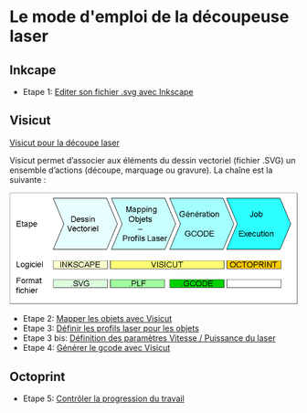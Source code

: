 # Le mode d'emploi de la découpeuse laser

## Inkcape
- Etape 1: [Editer son fichier .svg avec Inkscape](inkscape.md)

## Visicut

[Visicut pour la découpe laser](https://www.lafabriqueduloch.org/projet/visicut-decoupe-laser/)

Visicut permet d’associer aux éléments du dessin vectoriel (fichier .SVG) un ensemble d’actions (découpe, marquage ou gravure). La chaîne est la suivante :

![Laser](images/laser7.png)

- Etape 2: [Mapper les objets avec Visicut](mapping)
- Etape 3: [Définir les profils laser pour les objets](profiles)
- Etape 3 bis: [Définition des paramètres Vitesse / Puissance du laser](vitesse-puissance)
- Etape 4: [Générer le gcode avec Visicut](gcode)

## Octoprint
- Etape 5: [Contrôler la progression du travail](octoprint)
